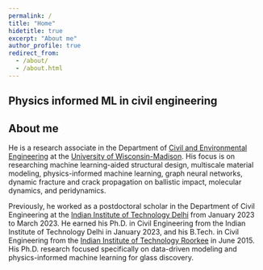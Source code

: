 ```yaml
---
permalink: /
title: "Home"
hidetitle: true
excerpt: "About me"
author_profile: true
redirect_from:
  - /about/
  - /about.html
---
```


## Physics informed ML in civil engineering


## About me

He is a research associate in the Department of [Civil and Environmental Engineering](https://engineering.wisc.edu/departments/civil-environmental-engineering/) at the [University of Wisconsin-Madison](https://www.wisc.edu/). His focus is on researching machine learning-aided structural design, multiscale material modeling, physics-informed machine learning, graph neural networks, dynamic fracture and crack propagation on ballistic impact, molecular dynamics, and peridynamics.

Previously, he worked as a postdoctoral scholar in the Department of Civil Engineering at the [Indian Institute of Technology Delhi](https://home.iitd.ac.in) from January 2023 to March 2023. He earned his Ph.D. in Civil Engineering from the Indian Institute of Technology Delhi in January 2023, and his B.Tech. in Civil Engineering from the [Indian Institute of Technology Roorkee](https://www.iitr.ac.in) in June 2015. His Ph.D. research focused specifically on data-driven modeling and physics-informed machine learning for glass discovery.
